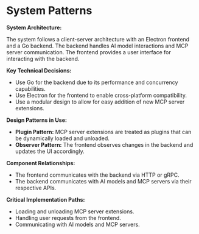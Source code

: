 # System Patterns

**System Architecture:**

The system follows a client-server architecture with an Electron frontend and a Go backend. The backend handles AI model interactions and MCP server communication. The frontend provides a user interface for interacting with the backend.

**Key Technical Decisions:**

*   Use Go for the backend due to its performance and concurrency capabilities.
*   Use Electron for the frontend to enable cross-platform compatibility.
*   Use a modular design to allow for easy addition of new MCP server extensions.

**Design Patterns in Use:**

*   **Plugin Pattern:** MCP server extensions are treated as plugins that can be dynamically loaded and unloaded.
*   **Observer Pattern:** The frontend observes changes in the backend and updates the UI accordingly.

**Component Relationships:**

*   The frontend communicates with the backend via HTTP or gRPC.
*   The backend communicates with AI models and MCP servers via their respective APIs.

**Critical Implementation Paths:**

*   Loading and unloading MCP server extensions.
*   Handling user requests from the frontend.
*   Communicating with AI models and MCP servers.
